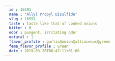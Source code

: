 ```yaml
---
  id : 16591
  name : "Allyl Propyl Disulfide"
  slug : 16591
  taste : taste like that of cooked onions
  bitter : 0
  odor : pungent, irritating odor
  natural : 1
  flavor_profile : garlic@onion@alliaceous@green
  fema_flavor_profile : Green
  date : 2019-03-26T08:47:11+01:00
---
```



